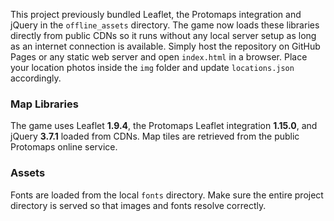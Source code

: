 This project previously bundled Leaflet, the Protomaps integration and jQuery
in the `offline_assets` directory. The game now loads these libraries directly
from public CDNs so it runs without any local server setup as long as an
internet connection is available. Simply host the repository on GitHub Pages or
any static web server and open `index.html` in a browser.
Place your location photos inside the `img` folder and update `locations.json` accordingly.

### Map Libraries

The game uses Leaflet **1.9.4**, the Protomaps Leaflet integration
**1.15.0**, and jQuery **3.7.1** loaded from CDNs. Map tiles are retrieved from
the public Protomaps online service.

### Assets

Fonts are loaded from the local `fonts` directory. Make sure the entire project directory is served so that images and fonts resolve correctly.
